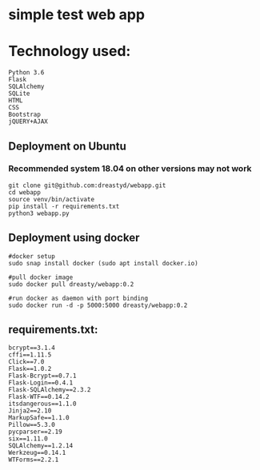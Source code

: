 # simple test web app
# Technology used:

```
Python 3.6
Flask
SQLAlchemy
SQLite
HTML
CSS
Bootstrap
jQUERY+AJAX
```

## Deployment on Ubuntu
### Recommended system 18.04 on other versions may not work
```
git clone git@github.com:dreastyd/webapp.git
cd webapp
source venv/bin/activate
pip install -r requirements.txt
python3 webapp.py
```
## Deployment using docker
```
#docker setup
sudo snap install docker (sudo apt install docker.io)

#pull docker image
sudo docker pull dreasty/webapp:0.2

#run docker as daemon with port binding
sudo docker run -d -p 5000:5000 dreasty/webapp:0.2
```

## requirements.txt:
```
bcrypt==3.1.4
cffi==1.11.5
Click==7.0
Flask==1.0.2
Flask-Bcrypt==0.7.1
Flask-Login==0.4.1
Flask-SQLAlchemy==2.3.2
Flask-WTF==0.14.2
itsdangerous==1.1.0
Jinja2==2.10
MarkupSafe==1.1.0
Pillow==5.3.0
pycparser==2.19
six==1.11.0
SQLAlchemy==1.2.14
Werkzeug==0.14.1
WTForms==2.2.1
```
